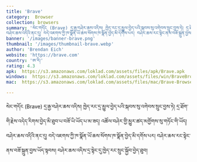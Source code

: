 ```yaml
---
title: 'Brave'
category:  Browser
collection: browsers
summary: 'སེང་གདོང (Brave) དྲ་རྒྱ་བཤེར་ཆས་འདིས། ཁྱེད་རང་དྲ་མྱུལ་བྱེད་པའི་སྐབས་སུ་འགེབས་སྲུང་བྱས་ཏེ། དྲ་ཐོག་གི་རྗེས་འདེད་རིགས་བྱེད་མི་ཐུབ་པ་བཟོ་ཡི་ཡོད་པ་མ་ཟད། འཚོལ་བཤེར་གྱི་མྱུར་ཚད་མགྱོགས་སུ་གཏོང་གི་ཡོད།
བཤེར་ཆས་འདིའི་ནང་དུ། བདེ་འཇགས་ཀྱི་ཁ་སྣོན་ཡོ་ཆས་སོགས་ཁ་སྣོན་བྱེད་མི་དགོས་པར། བཤེར་ཆས་རང་སྟེང་ནས་བཟོ་སྐྲུན་བྱས་ཡོད་སྟབས། བཤེར་ཆས་འདིས་དྲ་སྟེང་དུ་ཁྱེད་རང་སྲུང་སྐྱོབ་བྱེད་ཐུབ།'
banner: '/images/banner-brave.png'
thumbnail: '/images/thumbnail-brave.webp'
author: 'Brendan Eich'
website: 'https://brave.com'
country: 'ཨ་རི།'
rating: 4.3
apk:  https://s3.amazonaws.com/loklad.com/assets/files/apk/Brave.apk
windows:  https://s3.amazonaws.com/loklad.com/assets/files/win/BraveBrowserSetup.exe
mac:  https://s3.amazonaws.com/loklad.com/assets/files/mac/Brave-Browser.dmg

---
```

སེང་གདོང (Brave) དྲ་རྒྱ་བཤེར་ཆས་འདིས། ཁྱེད་རང་དྲ་མྱུལ་བྱེད་པའི་སྐབས་སུ་འགེབས་སྲུང་བྱས་ཏེ། དྲ་ཐོག་གི་རྗེས་འདེད་རིགས་བྱེད་མི་ཐུབ་པ་བཟོ་ཡི་ཡོད་པ་མ་ཟད། འཚོལ་བཤེར་གྱི་མྱུར་ཚད་མགྱོགས་སུ་གཏོང་གི་ཡོད།
བཤེར་ཆས་འདིའི་ནང་དུ། བདེ་འཇགས་ཀྱི་ཁ་སྣོན་ཡོ་ཆས་སོགས་ཁ་སྣོན་བྱེད་མི་དགོས་པར། བཤེར་ཆས་རང་སྟེང་ནས་བཟོ་སྐྲུན་བྱས་ཡོད་སྟབས། བཤེར་ཆས་འདིས་དྲ་སྟེང་དུ་ཁྱེད་རང་སྲུང་སྐྱོབ་བྱེད་ཐུབ།